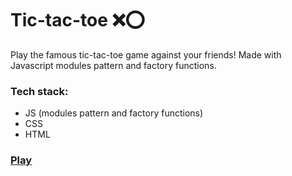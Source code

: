 # Tic-tac-toe ❌⭕
Play the famous tic-tac-toe game against your friends! Made with Javascript modules pattern and factory functions.

### Tech stack: 
- JS (modules pattern and factory functions)
- CSS
- HTML

### [Play](https://jv-aquino.github.io/Tic-Tac-Toe/)
